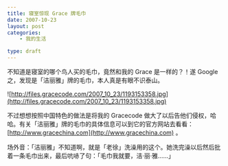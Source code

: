 ```yaml
---
title: 寝室惊现 Grace 牌毛巾
date: 2007-10-23
layout: post
categories:
    - 我的生活

type: draft
---
```


不知道是寝室的哪个鸟人买的毛巾，竟然和我的 Grace 是一样的？！遂 Google 之，发现是「洁丽雅」牌的毛巾，本人真是有眼不识泰山。

![http://files.gracecode.com/2007_10_23/1193153358.jpg](http://files.gracecode.com/2007_10_23/1193153358.jpg)

不过想想按照中国特色的做法是将我的 Gracecode 做大了以后告他们侵权，哈哈。有关「洁丽雅」牌的毛巾的具体信息可以到它的官方网站去看看： [http://www.gracechina.com](http://www.gracechina.com) 。

场外音：「洁丽雅」不知道啊，就是「老徐」洗澡用的这个。她洗完澡以后然后批着一条毛巾出来，最后吭哧了句：「毛巾我就要，洁·丽·雅……」
